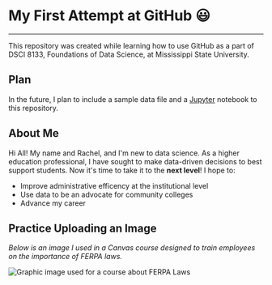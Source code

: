 # My First Attempt at GitHub 😃
***
This repository was created while learning how to use GitHub as a part of DSCI 8133, Foundations of Data Science, at Mississippi State University.

## Plan
In the future, I plan to include a sample data file and a [Jupyter](https://jupyter.org/) notebook to this repository. 

## About Me
Hi All! My name and Rachel, and I'm new to data science. As a higher education professional, I have sought to make data-driven decisions to best support students. Now it's time to take it to the **next level**! I hope to:
  * Improve administrative efficency at the institutional level
  * Use data to be an advocate for community colleges
  * Advance my career

## Practice Uploading an Image
*Below is an image I used in a Canvas course designed to train employees on the importance of FERPA laws.*

![Graphic image used for a course about FERPA Laws](https://github.com/user-attachments/assets/7051ea20-b0b6-46e6-b73f-e5f2f90e9eeb)

